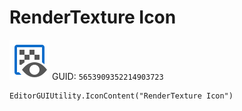 # RenderTexture Icon
![](/img/RenderTexture%20Icon.png)
GUID: `5653909352214903723`
```
EditorGUIUtility.IconContent("RenderTexture Icon")
```
